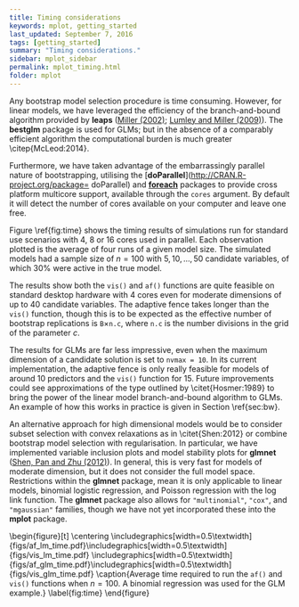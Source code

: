 ```yaml
---
title: Timing considerations
keywords: mplot, getting_started
last_updated: September 7, 2016
tags: [getting_started]
summary: "Timing considerations."
sidebar: mplot_sidebar
permalink: mplot_timing.html
folder: mplot
---
```



Any bootstrap model selection procedure is time consuming.  However, for linear models, we have leveraged the efficiency of the branch-and-bound algorithm provided by **leaps** ([Miller (2002)](https://www.crcpress.com/Subset-Selection-in-Regression/Miller/p/book/9781584881711 "Miller A (2002). Subset Selection in Regression. CRC Monographs on Statistics & Applied Probability. Chapman & Hall, Boca Raton."); [Lumley and Miller (2009)](http://CRAN.R-project.org/package=leaps "Lumley T, Miller A (2009). leaps: Regression Subset Selection. R package version 2.9.")).  The **bestglm** package is used for GLMs; but in the absence of a comparably efficient algorithm the computational burden is much greater \citep{McLeod:2014}.

Furthermore, we have taken advantage of the embarrassingly parallel nature of bootstrapping, utilising the [**doParallel**](http://CRAN.R-project.org/package= doParallel) and [**foreach**](http://CRAN.R-project.org/package=foreach) packages to provide cross platform multicore support, available through the `cores` argument.  By default it will detect the number of cores available on your computer and leave one free.

Figure \ref{fig:time} shows the timing results of simulations run for standard use scenarios with 4, 8 or 16 cores used in parallel.  Each observation plotted is the average of four runs of a given model size. The simulated models had a sample size of $n=100$ with $5,10,\ldots,50$ candidate variables, of which 30% were active in the true model.

The results show both the `vis()` and `af()` functions are quite feasible on standard desktop hardware with 4 cores even for moderate dimensions of up to 40 candidate variables.  The adaptive fence takes longer than the `vis()` function, though this is to be expected as the effective number of bootstrap replications is `B`$\times$`n.c`, where `n.c` is the number divisions in the grid of the parameter $c$.

The results for GLMs are far less impressive, even when the maximum dimension of a candidate solution is set to `nvmax = 10`.  In its current implementation, the adaptive fence is only really feasible for models of around 10 predictors and the `vis()` function for 15.  Future improvements could see approximations of the type outlined by \citet{Hosmer:1989} to bring the power of the linear model branch-and-bound algorithm to GLMs.  An example of how this works in practice is given in Section \ref{sec:bw}.

An alternative approach for high dimensional models would be to consider subset selection with convex relaxations as in \citet{Shen:2012} or combine bootstrap model selection with regularisation.  In particular, we have implemented variable inclusion plots and model stability plots for **glmnet** ([Shen, Pan and Zhu (2012)](http://doi.org/10.1080/01621459.2011.645783 "Shen X, Pan W, Zhu Y (2012). “Likelihood-Based Selection and Sharp Parameter Estimation.” Journal of the American Statistical Association, 107(497), 223–232.")).  In general, this is very fast for models of moderate dimension, but it does not consider the full model space.  Restrictions within the **glmnet** package, mean it is only applicable to linear models, binomial logistic regression, and Poisson regression with the log link function.  The **glmnet** package also allows for `"multinomial"`, `"cox"`, and `"mgaussian"` families, though we have not yet incorporated these into the **mplot** package.

\begin{figure}[t]
\centering
\includegraphics[width=0.5\textwidth]{figs/af_lm_time.pdf}\includegraphics[width=0.5\textwidth]{figs/vis_lm_time.pdf}
\includegraphics[width=0.5\textwidth]{figs/af_glm_time.pdf}\includegraphics[width=0.5\textwidth]{figs/vis_glm_time.pdf}
\caption{Average time required to run the `af()` and `vis()` functions when $n=100$.  A binomial regression was used for the GLM example.}
\label{fig:time}
\end{figure}
